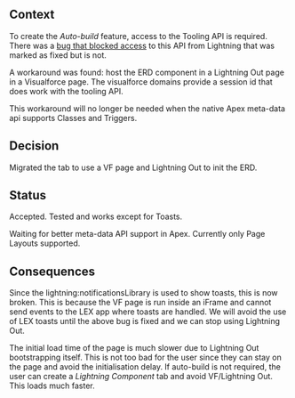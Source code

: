 ## Context

To create the *Auto-build* feature, access to the Tooling API is required.
There was a [bug that blocked access](https://success.salesforce.com/issues_view?id=a1p3A000000EAUPQA4&title=summer-17-generating-a-session-id-from-lightning-domain-provides-invalid-session-id) to this API from Lightning that was marked as fixed but is not.

A workaround was found: host the ERD component in a Lightning Out page in a Visualforce page.
The visualforce domains provide a session id that does work with the tooling API.

This workaround will no longer be needed when the native Apex meta-data api supports Classes and Triggers.

## Decision

Migrated the tab to use a VF page and Lightning Out to init the ERD.

## Status

Accepted. Tested and works except for Toasts.

Waiting for better meta-data API support in Apex. Currently only Page Layouts supported.

## Consequences

Since the lightning:notificationsLibrary is used to show toasts, this is now broken.
This is because the VF page is run inside an iFrame and cannot send events to the LEX app where toasts are handled.
We will avoid the use of LEX toasts until the above bug is fixed and we can stop using Lightning Out.

The initial load time of the page is much slower due to Lightning Out bootstrapping itself.
This is not too bad for the user since they can stay on the page and avoid the initialisation delay.
If auto-build is not required, the user can create a *Lightning Component* tab and avoid VF/Lightning Out. This loads much faster.

